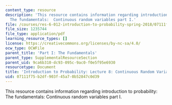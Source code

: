```yaml
---
content_type: resource
description: 'This resource contains information regarding introduction to probability:
  The fundamentals:  Continuous random variables part I.'
file: /courses/res-6-012-introduction-to-probability-spring-2018/07111f75b2df903f45a70b52847c0d39_MITRES_6_012S18_L08AS.pdf
file_size: 1235744
file_type: application/pdf
learning_resource_types: []
license: https://creativecommons.org/licenses/by-nc-sa/4.0/
ocw_type: OCWFile
parent_title: 'Part I: The Fundamentals'
parent_type: SupplementalResourceSection
parent_uid: 9ca6b310-dc93-095c-9ac0-f0e5f95e6930
resourcetype: Document
title: 'Introduction to Probability: Lecture 8: Continuous Random Variables Part I'
uid: 07111f75-b2df-903f-45a7-0b52847c0d39
---
```

This resource contains information regarding introduction to probability: The fundamentals:  Continuous random variables part I.